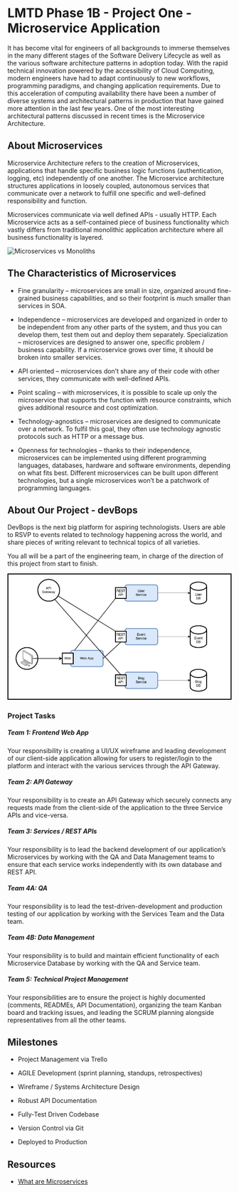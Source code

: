# LMTD Phase 1B - Project One - Microservice Application

It has become vital for engineers of all backgrounds to immerse themselves in the many different stages of the Software Delivery Lifecycle as well as the various software architecture patterns in adoption today. With the rapid technical innovation powered by the accessibility of Cloud Computing, modern engineers have had to adapt continuously to new workflows, programming paradigms, and changing application requirements. Due to this acceleration of computing availability there have been a number of  diverse systems and architectural patterns in production that have gained more attention in the last few years. One of the most interesting architectural patterns discussed in recent times is the Microservice Architecture. 
 
## About Microservices
Microservice Architecture refers to the creation of Microservices, applications that handle specific business logic functions (authentication, logging, etc) independently of one another. The Microservice architecture structures applications in loosely coupled, autonomous services that communicate over a network to fulfill one specific and well-defined responsibility and function. 

Microservices communicate via well defined APIs - usually HTTP. Each Microservice acts as a self-contained piece of business functionality which vastly differs from traditional monolithic application architecture where all business functionality is layered.

![Microservices vs Monoliths](https://divante.com/blog/wp-content/uploads/2020/01/Frame-1.png)

## The Characteristics of Microservices

* Fine granularity – microservices are small in size, organized around fine-grained business capabilities, and so their footprint is much smaller than services in SOA.

* Independence – microservices are developed and organized in order to be independent from any other parts of the system, and thus you can develop them, test them out and deploy them separately. 
Specialization – microservices are designed to answer one, specific problem / business capability. If a microservice grows over time, it should be broken into smaller services.

* API oriented – microservices don’t share any of their code with other services, they communicate with well-defined APIs.

* Point scaling – with microservices, it is possible to scale up only the microservice that supports the function with resource constraints, which gives additional resource and cost optimization.

* Technology-agnostics – microservices are designed to communicate over a network. To fulfil this goal, they often use technology agnostic protocols such as HTTP or a message bus. 

* Openness for technologies – thanks to their independence, microservices can be implemented using different programming languages, databases, hardware and software environments, depending on what fits best. Different microservices can be built upon different technologies, but a single microservices won’t be a patchwork of programming languages.


## About Our Project - devBops
DevBops is the next big platform for aspiring technologists. Users are able to RSVP to events related to technology happening across the world, and share pieces of writing relevant to technical topics of all varieties. 

You all will be a part of the engineering team, in charge of the direction of this project from start to finish.

![Project Image](./resources/assets/microserviceProj.jpg)

### Project Tasks 
##### Team 1: Frontend Web App
Your responsibility is creating a UI/UX wireframe and leading development of our client-side application allowing for users to register/login to the platform and interact with the various services through the API Gateway.

##### Team 2: API Gateway
Your responsibility is to create an API Gateway which securely connects any requests made from the client-side of the application to the three Service APIs and vice-versa.

##### Team 3: Services / REST APIs
Your responsibility is to lead the backend development of our application’s Microservices by working with the QA and Data Management teams to ensure that each service works independently with its own database and REST API.

##### Team 4A: QA
Your responsibility is to lead the test-driven-development and production testing of our application by working with the Services Team and the Data team.

##### Team 4B: Data Management
Your responsibility is to build and maintain efficient functionality of each Microservice Database by working with the QA and Service team.

##### Team 5: Technical Project Management
Your responsibilities are to ensure the project is highly documented (comments, READMEs, API Documentation), organizing the team Kanban board and tracking issues, and leading the SCRUM planning alongside representatives from all the other teams.

## Milestones
* Project Management via Trello

* AGILE Development (sprint planning, standups, retrospectives)

* Wireframe / Systems Architecture Design

* Robust API Documentation

* Fully-Test Driven Codebase

* Version Control via Git

* Deployed to Production


## Resources
* [What are Microservices](https://divante.com/blog/what-are-microservices-introduction-to-microservice-architecture-for-ecommerce-2/)